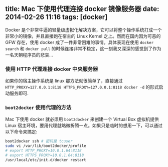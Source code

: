 title: Mac 下使用代理连接 docker 镜像服务器
date: 2014-02-26 11:16
tags: [docker]
---

Docker 是个非常牛逼的轻量级虚拟化解决方案，它可以将整个操作系统打成一个非常小的镜像，并且直接跑在宿主的 Linux Kernel 之上。然而在国内因为可恶的 GFW 存在，使用 docker 成了一件非常困难的事情。具体表现在使用 `docker search` 和 `docker pull` 的时候连接非常不稳定，这一刻我又深深的感觉到了作为一名天朝程序员的悲哀...

<!-- more -->

### 使用 HTTP 代理连接 docker 中央服务器

如果你的宿主操作系统是 linux 那方法就很简单了，直接通过 `HTTP_PROXY=127.0.0.1:8118 HTTPS_PROXY=127.0.0.1:8118 docker -d` 的形式启动服务即可.

### `boot2docker` 使用代理的方法

Mac 下使用 docker 就必须用 `boot2docker` 来创建一个 Virtual Box 虚拟机提供 Linux 宿主环境，要用代理就略微折腾一点。如果只是临时的想用一下，可以通过以下命令来搞定:

```bash
boot2docker ssh # 密码是 tcuser
sudo vi /var/lib/boot2docker/profile
# export HTTP_PROXY=10.0.1.64:8118
# export HTTPS_PROXY=10.0.1.64:8118
/usr/local/etc/init.d/docker restart
```
